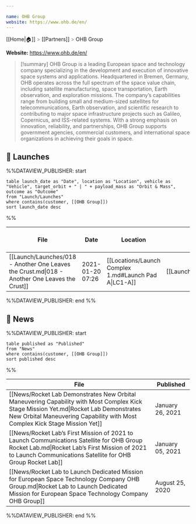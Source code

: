```yaml
---

name: OHB Group
website: https://www.ohb.de/en/
---
```

[[Home|🏠]] <span style="color: LightSlateGray">></span> [[Partners]] <span style="color: LightSlateGray">></span> OHB Group

**Website:** https://www.ohb.de/en/

>[!summary]
OHB Group is a leading European space and technology company specializing in the development and execution of innovative space systems and applications. Headquartered in Bremen, Germany, OHB operates across the full spectrum of the space value chain, including satellite manufacturing, space transportation, Earth observation, and exploration missions. The company’s capabilities range from building small and medium-sized satellites for telecommunications, Earth observation, and scientific research to contributing to major space infrastructure projects such as Galileo, Copernicus, and ISS-related systems. With a strong emphasis on innovation, reliability, and partnerships, OHB Group supports government agencies, commercial customers, and international space organizations in achieving their goals in space.


## 🚀 Launches

%%DATAVIEW_PUBLISHER: start
```
table launch_date as "Date", location as "Location", vehicle as "Vehicle", target_orbit + " | " + payload_mass as "Orbit & Mass", outcome as "Outcome"
from "Launch/Launches"
where contains(customer, [[OHB Group]])
sort launch_date desc
```
%%

| File                                                                                          | Date             | Location                                              | Vehicle                          | Orbit & Mass            | Outcome |
| --------------------------------------------------------------------------------------------- | ---------------- | ----------------------------------------------------- | -------------------------------- | ----------------------- | ------- |
| [[Launch/Launches/018 - Another One Leaves the Crust.md\|018 - Another One Leaves the Crust]] | 2021-01-20 07:26 | [[Locations/Launch Complex 1.md#Launch Pad A\|LC1-A]] | [[Launch/Electron.md\|Electron]] | 1200 km \| 90° \| 50 kg | ✅       |

%%DATAVIEW_PUBLISHER: end %%

## 📰 News
%%DATAVIEW_PUBLISHER: start
```
table published as "Published"
from "News"
where contains(customer, [[OHB Group]])
sort published desc
```
%%

| File                                                                                                                                                                                                                 | Published        |
| -------------------------------------------------------------------------------------------------------------------------------------------------------------------------------------------------------------------- | ---------------- |
| [[News/Rocket Lab Demonstrates New Orbital Maneuvering Capability with Most Complex Kick Stage Mission Yet.md\|Rocket Lab Demonstrates New Orbital Maneuvering Capability with Most Complex Kick Stage Mission Yet]] | January 26, 2021 |
| [[News/Rocket Lab’s First Mission of 2021 to Launch Communications Satellite for OHB Group  Rocket Lab.md\|Rocket Lab’s First Mission of 2021 to Launch Communications Satellite for OHB Group  Rocket Lab]]         | January 05, 2021 |
| [[News/Rocket Lab to Launch Dedicated Mission for European Space Technology Company OHB Group.md\|Rocket Lab to Launch Dedicated Mission for European Space Technology Company OHB Group]]                           | August 25, 2020  |

%%DATAVIEW_PUBLISHER: end %%